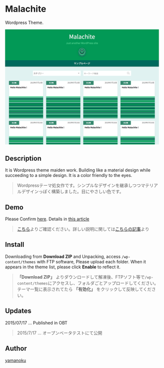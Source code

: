 # Malachite

Wordpress Theme.

[![Malachite](https://github.com/yamanoku/malachite/blob/master/screenshot.png?raw=true)](Malachite)

## Description

It is Wordpress theme maiden work. Building like a material design while succeeding to a simple design. It is a color friendly to the eyes.

> Wordpressテーマ処女作です。シンプルなデザインを継承しつつマテリアルデザインっぽく構築しました。目にやさしい色です。

## Demo
Please Confirm [here](http://oyamaokuto.org/malachite). Details in [this article](http://oyamaokuto.org/malachite/?p=1)

> [こちら](http://oyamaokuto.org/malachite)よりご確認ください。詳しい説明に関しては[こちらの記事](http://oyamaokuto.org/malachite/?p=1)より

## Install

Downloading from **Download ZIP** and Unpacking, access `/wp-content/themes` with FTP software, Please upload each folder. When it appears in the theme list, please click **Enable** to reflect it.

> **「Download ZIP」** よりダウンロードして解凍後、FTPソフト等で`/wp-content/themes`にアクセスし、フォルダごとアップロードしてください。
テーマ一覧に表示されてたら **「有効化」** をクリックして反映してください。

## Updates

2015/07/17 ... Published in OBT

> 2015/7/17 … オープンベータテストにて公開

## Author
[yamanoku](https://github.com/yamanoku/)
